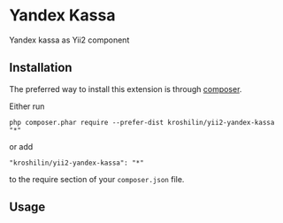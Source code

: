 Yandex Kassa
============
Yandex kassa as Yii2 component

Installation
------------

The preferred way to install this extension is through [composer](http://getcomposer.org/download/).

Either run

```
php composer.phar require --prefer-dist kroshilin/yii2-yandex-kassa "*"
```

or add

```
"kroshilin/yii2-yandex-kassa": "*"
```

to the require section of your `composer.json` file.


Usage
-----
